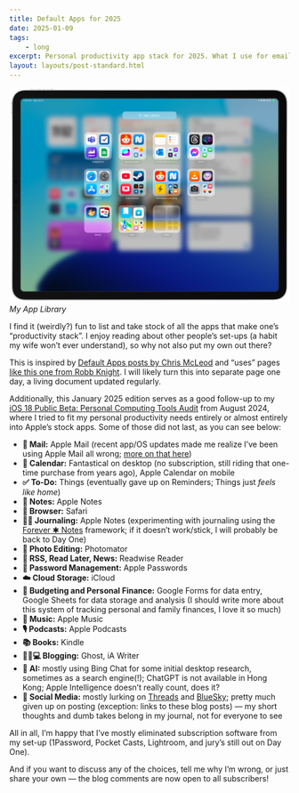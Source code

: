 ```yaml
---
title: Default Apps for 2025
date: 2025-01-09
tags: 
    - long
excerpt: Personal productivity app stack for 2025. What I use for email, to-do’s/tasks, calendar, and others.
layout: layouts/post-standard.html
---
```

![My app library](/assets/images/applibrary.png)
*My App Library*

I find it (weirdly?) fun to list and take stock of all the apps that make one’s “productivity stack”. I enjoy reading about other people’s set-ups (a habit my wife won’t ever understand), so why not also put my own out there?

This is inspired by [Default Apps posts by Chris McLeod](https://chrismcleod.dev/blog/default-apps-for-2024/?ref=metagame.hk) and “uses” pages [like this one from Robb Knight](https://rknight.me/uses/?ref=metagame.hk). I will likely turn this into separate page one day, a living document updated regularly.

Additionally, this January 2025 edition serves as a good follow-up to my [iOS 18 Public Beta: Personal Computing Tools Audit](/posts/2024-08-13/ios-18-public-beta-personal-computing-tools-audit/) from August 2024, where I tried to fit my personal productivity needs entirely or almost entirely into Apple’s stock apps. Some of those did not last, as you can see below:

- **📨 Mail:** Apple Mail (recent app/OS updates made me realize I’ve been using Apple Mail all wrong; [more on that here](/posts/2025-01-09-default-apps-for-2025/))
- **📆 Calendar:** Fantastical on desktop (no subscription, still riding that one-time purchase from years ago), Apple Calendar on mobile
- **✅ To-Do:** Things (eventually gave up on Reminders; Things just *feels like home*)
- **📝 Notes:** Apple Notes
- **🧭 Browser:** Safari
- **✍🏻 Journaling:** Apple Notes (experimenting with journaling using the [Forever ✱ Notes](https://www.myforevernotes.com/?ref=metagame.hk) framework; if it doesn’t work/stick, I will probably be back to Day One)
- **🌅 Photo Editing:** Photomator
- **📑 RSS, Read Later, News:** Readwise Reader
- **🔐 Password Management:** Apple Passwords
- **☁️ Cloud Storage:** iCloud
- **💸 Budgeting and Personal Finance:** Google Forms for data entry, Google Sheets for data storage and analysis (I should write more about this system of tracking personal and family finances, I love it so much)
- **🎵 Music:** Apple Music
- **🎙️ Podcasts:** Apple Podcasts
- **📚 Books:** Kindle
- **👨🏻💻 Blogging:** Ghost, iA Writer
- **🤖 AI:** mostly using Bing Chat for some initial desktop research, sometimes as a search engine(!); ChatGPT is not available in Hong Kong; Apple Intelligence doesn’t really count, does it?
- **📢 Social Media:** mostly lurking on [Threads](https://www.threads.net/@ksobny?ref=metagame.hk) and [BlueSky](https://bsky.app/profile/ksobny.bsky.social?ref=metagame.hk); pretty much given up on posting (exception: links to these blog posts) — my short thoughts and dumb takes belong in my journal, not for everyone to see

All in all, I’m happy that I’ve mostly eliminated subscription software from my set-up (1Password, Pocket Casts, Lightroom, and jury’s still out on Day One).

And if you want to discuss any of the choices, tell me why I’m wrong, or just share your own — the blog comments are now open to all subscribers!